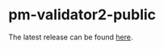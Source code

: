 # pm-validator2-public

The latest release can be found [here](https://github.com/Draamateater/pm-validator2-public/releases/latest).
